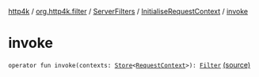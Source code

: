 [http4k](../../../index.md) / [org.http4k.filter](../../index.md) / [ServerFilters](../index.md) / [InitialiseRequestContext](index.md) / [invoke](./invoke.md)

# invoke

`operator fun invoke(contexts: `[`Store`](../../../org.http4k.core/-store/index.md)`<`[`RequestContext`](../../../org.http4k.core/-request-context/index.md)`>): `[`Filter`](../../../org.http4k.core/-filter/index.md) [(source)](https://github.com/http4k/http4k/blob/master/http4k-core/src/main/kotlin/org/http4k/filter/ServerFilters.kt#L267)